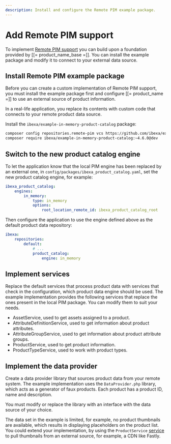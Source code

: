 ```yaml
---
description: Install and configure the Remote PIM example package.
---
```


# Add Remote PIM support

To implement [Remote PIM support](pim_guide.md#remote-pim-support) you can build upon a foundation provided by [[= product_name_base =]].
You can install the example package and modify it to connect to your external data source.

## Install Remote PIM example package

Before you can create a custom implementation of Remote PIM support, you must install the example package first and configure [[= product_name =]] to use an external source of product information.

In a real-life application, you replace its contents with custom code that connects to your remote product data source.

Install the `ibexa/example-in-memory-product-catalog` package:

``` bash
composer config repositories.remote-pim vcs https://github.com/ibexa/example-in-memory-product-catalog
composer require ibexa/example-in-memory-product-catalog:~4.6.0@dev
```

## Switch to the new product catalog engine

To let the application know that the local PIM engine has been replaced by an external one, in `config/packages/ibexa_product_catalog.yaml`, set the new product catalog engine, for example:

``` yaml
ibexa_product_catalog:
    engines:
        in_memory:
            type: in_memory
            options:
                root_location_remote_id: ibexa_product_catalog_root
```

Then configure the application to use the engine defined above as the default product data repository:

``` yaml
ibexa:
    repositories:
        default:
            # ...
            product_catalog:
                engine: in_memory
```

## Implement services

Replace the default services that process product data with services that check in the configuration, which product data engine should be used.
The example implementation provides the following services that replace the ones present in the local PIM package.
You can modify them to suit your needs.

- AssetService, used to get assets assigned to a product.
- AttributeDefinitionService, used to get information about product attributes.
- AttributeGroupService, used to get information about product attribute groups.
- ProductService, used to get product information.
- ProductTypeService, used to work with product types.

## Implement the data provider

Create a data provider library that sources product data from your remote system.
The example implementation uses the `DataProvider.php` library, which acts as a generator of faux products.
Each product has a product ID, name and description.

You must modify or replace the library with an interface with the data source of your choice.

The data set in the example is limited, for example, no product thumbnails are available, which results in displaying placeholders on the product list.
You could extend your implementation, by using the `ProductService` [service](product_api.md) to pull thumbnails from an external source, for example, a CDN like Fastly.